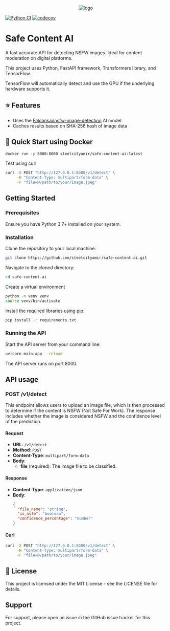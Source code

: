 <p align="center">
     <img src="https://github.com/steelcityamir/safe-content-ai/assets/54147931/95f56427-dd91-42f7-8d70-d0bed795e14b" alt="logo">
</p>

[![Python CI](https://github.com/steelcityamir/safe-content-ai/actions/workflows/ci.yml/badge.svg?branch=main)](https://github.com/steelcityamir/safe-content-ai/actions/workflows/ci.yml) [![codecov](https://codecov.io/gh/steelcityamir/safe-content-ai/graph/badge.svg?token=RRZEJFKRG1)](https://codecov.io/gh/steelcityamir/safe-content-ai)


# Safe Content AI
A fast accurate API for detecting NSFW images.  Ideal for content moderation on digital platforms.

This project uses Python, FastAPI framework, Transformers library, and TensorFlow.  

TensorFlow will automatically detect and use the GPU if the underlying hardware supports it. 

## ⭐ Features

- Uses the [Falconsai/nsfw-image-detection](https://huggingface.co/Falconsai/nsfw_image_detection) AI model
- Caches results based on SHA-256 hash of image data


## 🐳 Quick Start using Docker

```bash
docker run -p 8000:8000 steelcityamir/safe-content-ai:latest
```

Test using curl

```bash
curl -X POST "http://127.0.0.1:8000/v1/detect" \
     -H "Content-Type: multipart/form-data" \
     -F "file=@/path/to/your/image.jpeg"
```

## Getting Started

### Prerequisites

Ensure you have Python 3.7+ installed on your system.

### Installation

Clone the repository to your local machine:

```bash
git clone https://github.com/steelcityamir/safe-content-ai.git
```

Navigate to the cloned directory:

```bash
cd safe-content-ai
```

Create a virtual environment
```bash
python -m venv venv
source venv/bin/activate
```

Install the required libraries using pip:

```bash
pip install -r requirements.txt
```


### Running the API

Start the API server from your command line:

```bash
uvicorn main:app --reload
```
The API server runs on port 8000.

## API usage

### POST /v1/detect

This endpoint allows users to upload an image file, which is then processed to determine if the content is NSFW (Not Safe For Work). The response includes whether the image is considered NSFW and the confidence level of the prediction.

#### Request

- **URL**: `/v1/detect`
- **Method**: `POST`
- **Content-Type**: `multipart/form-data`
- **Body**:
  - **file** (required): The image file to be classified.

#### Response

- **Content-Type**: `application/json`
- **Body**:
  ```json
  {
    "file_name": "string",
    "is_nsfw": "boolean",
    "confidence_percentage": "number"
  }

#### Curl

```bash
curl -X POST "http://127.0.0.1:8000/v1/detect" \
     -H "Content-Type: multipart/form-data" \
     -F "file=@/path/to/your/image.jpeg"
```



## 📄 License

This project is licensed under the MIT License - see the LICENSE file for details.

## Support

For support, please open an issue in the GitHub issue tracker for this project.

